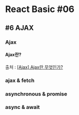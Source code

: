 # React Basic #06

## #6 AJAX

### Ajax

#### Ajax란?

#### 

출처 : [[Ajax] Ajax란 무엇인가?](https://coding-factory.tistory.com/143)

### ajax & fetch

### asynchronous & promise

### async & await

### 